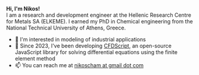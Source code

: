 <!-- - 👋 Hi, I’m Nikos. I’m a Chemical Engineer, PhD
- 👀 I'm interested in computational modeling and machine learning
- ⚡ Fun fact: I love listening to music and playing the guitar! 🎸 -->
<b>Hi, I'm Nikos!</b> </br>I am a research and development engineer at the Hellenic Research Centre for Metals SA (ELKEME). I earned my PhD in Chemical engineering from the National Technical University of Athens, Greece.
- 👀 I'm interested in modeling of industrial applications
- 📢 Since 2023, I've been developing <a href="https://www.cfdscript.com/" target="_blank">CFDScript</a>, an open-source JavaScript library for solving differential equations using the finite element method
- 📫 You can reach me at <a href="mailto:nikoscham@gmail.com">nikoscham at gmail dot com</a>

<!---
- 🌱 I’m currently learning ...
- 💞️ I’m looking to collaborate on ...
--->

<!---
nikoscham/nikoscham is a ✨ special ✨ repository because its `README.md` (this file) appears on your GitHub profile.
You can click the Preview link to take a look at your changes.
--->
